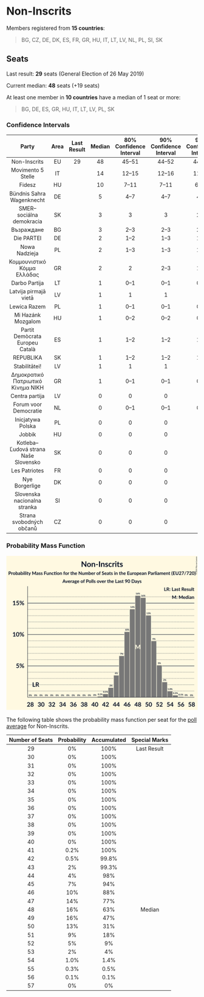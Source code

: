 # Non-Inscrits

Members registered from **15 countries**:

> BG, CZ, DE, DK, ES, FR, GR, HU, IT, LT, LV, NL, PL, SI, SK

## Seats

Last result: **29** seats (General Election of 26 May 2019)

Current median: **48** seats (+19 seats)

At least one member in **10 countries** have a median of 1 seat or more:

> BG, DE, ES, GR, HU, IT, LT, LV, PL, SK

### Confidence Intervals

| Party | Area | Last Result | Median | 80% Confidence Interval | 90% Confidence Interval | 95% Confidence Interval | 99% Confidence Interval |
|:-----:|:----:|:-----------:|:------:|:-----------------------:|:-----------------------:|:-----------------------:|:-----------------------:|
| Non-Inscrits | EU | 29 | 48 | 45–51 | 44–52 | 44–53 | 42–54 |
| Movimento 5 Stelle | IT | | 14 | 12–15 | 12–16 | 11–17 | 11–17 |
| Fidesz | HU | | 10 | 7–11 | 7–11 | 6–12 | 6–12 |
| Bündnis Sahra Wagenknecht | DE | | 5 | 4–7 | 4–7 | 4–7 | 3–8 |
| SMER–sociálna demokracia | SK | | 3 | 3 | 3 | 2–4 | 2–4 |
| Възраждане | BG | | 3 | 2–3 | 2–3 | 2–3 | 2–3 |
| Die PARTEI | DE | | 2 | 1–2 | 1–3 | 1–3 | 1–3 |
| Nowa Nadzieja | PL | | 2 | 1–3 | 1–3 | 1–3 | 1–4 |
| Κομμουνιστικό Κόμμα Ελλάδας | GR | | 2 | 2 | 2–3 | 1–3 | 1–3 |
| Darbo Partija | LT | | 1 | 0–1 | 0–1 | 0–1 | 0–1 |
| Latvija pirmajā vietā | LV | | 1 | 1 | 1 | 1 | 1 |
| Lewica Razem | PL | | 1 | 0–1 | 0–1 | 0–2 | 0–2 |
| Mi Hazánk Mozgalom | HU | | 1 | 0–2 | 0–2 | 0–2 | 0–2 |
| Partit Demòcrata Europeu Català | ES | | 1 | 1–2 | 1–2 | 1–2 | 1–2 |
| REPUBLIKA | SK | | 1 | 1–2 | 1–2 | 1–2 | 1–2 |
| Stabilitātei! | LV | | 1 | 1 | 1 | 1 | 0–1 |
| Δημοκρατικό Πατριωτικό Κίνημα ΝΙΚΗ | GR | | 1 | 0–1 | 0–1 | 0–1 | 0–1 |
| Centra partija | LV | | 0 | 0 | 0 | 0 | 0 |
| Forum voor Democratie | NL | | 0 | 0–1 | 0–1 | 0–1 | 0–1 |
| Inicjatywa Polska | PL | | 0 | 0 | 0 | 0 | 0–1 |
| Jobbik | HU | | 0 | 0 | 0 | 0 | 0 |
| Kotleba–Ľudová strana Naše Slovensko | SK | | 0 | 0 | 0 | 0 | 0 |
| Les Patriotes | FR | | 0 | 0 | 0 | 0 | 0 |
| Nye Borgerlige | DK | | 0 | 0 | 0 | 0 | 0 |
| Slovenska nacionalna stranka | SI | | 0 | 0 | 0 | 0 | 0 |
| Strana svobodných občanů | CZ | | 0 | 0 | 0 | 0 | 0 |

### Probability Mass Function

![Graph with seats probability mass function not yet produced](average-2024-04-30-seats-pmf-non-inscrits.png "Seats Probability Mass Function")

The following table shows the probability mass function per seat for the [poll average](average-2024-04-30.html) for Non-Inscrits.

| Number of Seats | Probability | Accumulated | Special Marks |
|:---------------:|:-----------:|:-----------:|:-------------:|
| 29 | 0% | 100% | Last Result |
| 30 | 0% | 100% |  |
| 31 | 0% | 100% |  |
| 32 | 0% | 100% |  |
| 33 | 0% | 100% |  |
| 34 | 0% | 100% |  |
| 35 | 0% | 100% |  |
| 36 | 0% | 100% |  |
| 37 | 0% | 100% |  |
| 38 | 0% | 100% |  |
| 39 | 0% | 100% |  |
| 40 | 0% | 100% |  |
| 41 | 0.2% | 100% |  |
| 42 | 0.5% | 99.8% |  |
| 43 | 2% | 99.3% |  |
| 44 | 4% | 98% |  |
| 45 | 7% | 94% |  |
| 46 | 10% | 88% |  |
| 47 | 14% | 77% |  |
| 48 | 16% | 63% | Median |
| 49 | 16% | 47% |  |
| 50 | 13% | 31% |  |
| 51 | 9% | 18% |  |
| 52 | 5% | 9% |  |
| 53 | 2% | 4% |  |
| 54 | 1.0% | 1.4% |  |
| 55 | 0.3% | 0.5% |  |
| 56 | 0.1% | 0.1% |  |
| 57 | 0% | 0% |  |


